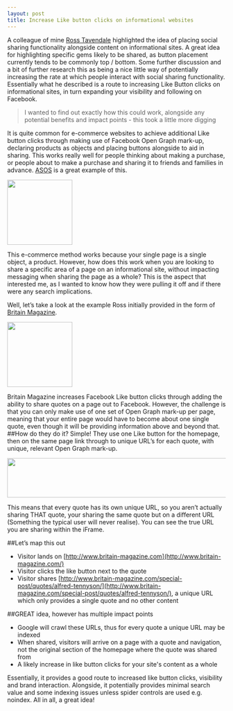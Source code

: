 ```yaml
---
layout: post
title: Increase Like button clicks on informational websites
---
```

A colleague of mine [Ross Tavendale](http://rosstavendale.com/) highlighted the idea of placing social sharing functionality alongside content on informational sites. A great idea for highlighting specific gems likely to be shared, as button placement currently tends to be commonly top / bottom. Some further discussion and a bit of further research this as being a nice little way of potentially increasing the rate at which people interact with social sharing functionality. Essentially what he described is a route to increasing Like Button clicks on informational sites, in turn expanding your visibility and following on Facebook.

> I wanted to find out exactly how this could work, alongside any potential benefits and impact points - this took a little more digging

It is quite common for e-commerce websites to achieve additional Like button clicks through making use of Facebook Open Graph mark-up, declaring products as objects and placing buttons alongside to aid in sharing. This works really well for people thinking about making a purchase, or people about to make a purchase and sharing it to friends and families in advance. [ASOS](http://www.asos.com) is a great example of this.

<a href="http://calumshep.com/wp-content/uploads/2012/04/asos-like-button-example.png"><img class="alignright size-thumbnail wp-image-128" title="asos-like-button-example" alt="" src="http://calumshep.com/wp-content/uploads/2012/04/asos-like-button-example-150x150.png" width="150" height="150" /></a>

This e-commerce method works because your single page is a single object, a product. However, how does this work when you are looking to share a specific area of a page on an informational site, without impacting messaging when sharing the page as a whole? This is the aspect that interested me, as I wanted to know how they were pulling it off and if there were any search implications.

Well, let’s take a look at the example Ross initially provided in the form of [Britain Magazine](http://www.britain-magazine.com/).

<a href="http://calumshep.com/wp-content/uploads/2012/04/brittish-quote-button1.png"><img class="alignright size-thumbnail wp-image-127" title="brittish-quote-button" alt="" src="http://calumshep.com/wp-content/uploads/2012/04/brittish-quote-button1-150x150.png" width="150" height="150" /></a>

Britain Magazine increases Facebook Like button clicks through adding the ability to share quotes on a page out to Facebook. However, the challenge is that you can only make use of one set of Open Graph mark-up per page, meaning that your entire page would have to become about one single quote, even though it will be providing information above and beyond that.
##How do they do it?
Simple! They use one Like button for the homepage, then on the same page link through to unique URL’s for each quote, with unique, relevant Open Graph mark-up.

<a href="http://calumshep.com/wp-content/uploads/2012/04/like-button-code-image.png"><img class="alignright size-full wp-image-122" title="like-button-code-image" alt="" src="http://calumshep.com/wp-content/uploads/2012/04/like-button-code-image.png" width="1137" height="91" /></a>

This means that every quote has its own unique URL, so you aren’t actually sharing THAT quote, your sharing the same quote but on a different URL (Something the typical user will never realise). You can see the true URL you are sharing within the iFrame.

##Let’s map this out
- Visitor lands on [http://www.britain-magazine.com](http://www.britain-magazine.com/)
- Visitor clicks the like button next to the quote
- Visitor shares [http://www.britain-magazine.com/special-post/quotes/alfred-tennyson/](http://www.britain-magazine.com/special-post/quotes/alfred-tennyson/), a unique URL which only provides a single quote and no other content

##GREAT idea, however has multiple impact points

- Google will crawl these URLs, thus for every quote a unique URL may be indexed
- When shared, visitors will arrive on a page with a quote and navigation, not the original section of the homepage where the quote was shared from
- A likely increase in like button clicks for your site's content as a whole

Essentially, it provides a good route to increased like button clicks, visibility and brand interaction. Alongside, it potentially provides minimal search value and some indexing issues unless spider controls are used e.g. noindex. All in all, a great idea!
